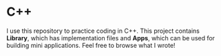# C++ 

I use this repository to practice coding in C++. This project contains **Library**, which has implementation files and **Apps**, which can be used for building mini applications. Feel free to browse what I wrote!